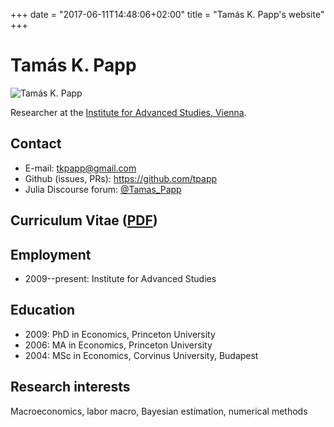 +++
date = "2017-06-11T14:48:06+02:00"
title = "Tamás K. Papp's website"
+++

# Tamás K. Papp

<img id="tamaskpapp" src="./img/tamas_k_papp.jpg" alt="Tamás K. Papp">

Researcher at the [Institute for Advanced Studies,
Vienna](http://www.ihs.ac.at/research-groups/macroeconomics-and-public-finance/).

## Contact

* E-mail: <tkpapp@gmail.com>
* Github (issues, PRs): <https://github.com/tpapp>
* Julia Discourse forum: [@Tamas_Papp](https://discourse.julialang.org/u/Tamas_Papp/)

## Curriculum Vitae ([PDF](/pdf/cv.pdf))

## Employment

* 2009--present: Institute for Advanced Studies

## Education

* 2009: PhD in Economics, Princeton University
* 2006: MA in Economics, Princeton University
* 2004: MSc in Economics, Corvinus University, Budapest

## Research interests

Macroeconomics, labor macro, Bayesian estimation, numerical methods

